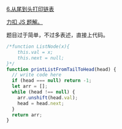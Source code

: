 [6.从尾到头打印链表](https://www.nowcoder.com/practice/d0267f7f55b3412ba93bd35cfa8e8035?tpId=13&tqId=11156&tPage=1&rp=1&ru=/ta/coding-interviews&qru=/ta/coding-interviews/question-ranking)

[力扣 JS 题解。](https://github.com/GuYueJiaJie/blog/blob/master/%E7%AE%97%E6%B3%95%E4%B8%8E%E6%95%B0%E6%8D%AE%E7%BB%93%E6%9E%84/README.md)

题目过于简单，不过多表述，直接上代码。

```javascript
/*function ListNode(x){
    this.val = x;
    this.next = null;
}*/
function printListFromTailToHead(head) {
  // write code here
  if (head === null) return -1;
  let arr = [];
  while (head !== null) {
    arr.unshift(head.val);
    head = head.next;
  }
  return arr;
}
```
